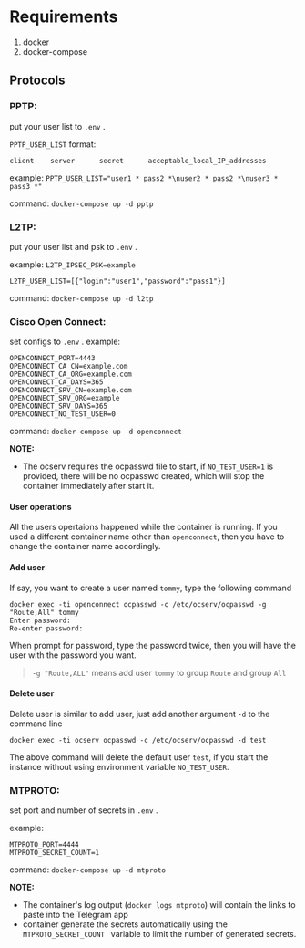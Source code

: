 
# Requirements

 1. docker
 2.   docker-compose

## Protocols

### PPTP:
put your user list to ``.env`` . 

``PPTP_USER_LIST`` format:
```
client    server      secret      acceptable_local_IP_addresses
```

 example:
 ``PPTP_USER_LIST="user1 * pass2 *\nuser2 * pass2 *\nuser3 * pass3 *"``
 
 command:
 ``docker-compose up -d pptp``

### L2TP:
put your user list and psk to ``.env`` . 

 example:
 ``L2TP_IPSEC_PSK=example``
 
``L2TP_USER_LIST=[{"login":"user1","password":"pass1"}]``


 command:
 ``docker-compose up -d l2tp``
 
### Cisco Open Connect:
set configs to ``.env`` . 
 example:
 ```
OPENCONNECT_PORT=4443
OPENCONNECT_CA_CN=example.com
OPENCONNECT_CA_ORG=example.com
OPENCONNECT_CA_DAYS=365
OPENCONNECT_SRV_CN=example.com
OPENCONNECT_SRV_ORG=example
OPENCONNECT_SRV_DAYS=365
OPENCONNECT_NO_TEST_USER=0
 ```

 command:
 ``docker-compose up -d openconnect``
 
**NOTE:**
 - The ocserv requires the ocpasswd file to start, if `NO_TEST_USER=1` is provided, there will be no ocpasswd created, which will stop the container immediately after start it.
#### User operations

All the users opertaions happened while the container is running. If you used a different container name other than  `openconnect`, then you have to change the container name accordingly.

#### Add user

If say, you want to create a user named  `tommy`, type the following command

```
docker exec -ti openconnect ocpasswd -c /etc/ocserv/ocpasswd -g "Route,All" tommy
Enter password:
Re-enter password:
```

When prompt for password, type the password twice, then you will have the user with the password you want.

> `-g "Route,ALL"`  means add user  `tommy`  to group  `Route`  and group  `All`

#### Delete user

Delete user is similar to add user, just add another argument  `-d`  to the command line

``docker exec -ti ocserv ocpasswd -c /etc/ocserv/ocpasswd -d test``

The above command will delete the default user  `test`, if you start the instance without using environment variable  `NO_TEST_USER`.


### MTPROTO:
set port and number of secrets in ``.env`` . 

 example:
 ```
 MTPROTO_PORT=4444
MTPROTO_SECRET_COUNT=1
```

 command:
 ``docker-compose up -d mtproto``
 
**NOTE:**
 - The container's log output (`docker logs mtproto`) will contain the
   links to paste into the Telegram app
  - container generate the secrets automatically using the ``MTPROTO_SECRET_COUNT `` variable to limit the number of generated secrets.
